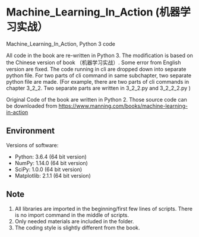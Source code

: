 # Machine_Learning_In_Action (机器学习实战）
Machine_Learning_In_Action, Python 3 code

All code in the book are re-written in Python 3. The modification is based on the Chinese version of book （机器学习实战）. Some error from English version are fixed. The code running in cli are dropped down into separate python file. For two parts of cli command in same subchapter, two separate python file are made. (For example, there are two parts of cli commands in chapter 3_2_2. Two separate parts are written in 3_2_2.py and 3_2_2_2.py )

Original Code of the book are written in Python 2. Those source code can be downloaded from https://www.manning.com/books/machine-learning-in-action

## Environment
Versions of software:
- Python: 3.6.4 (64 bit version)
- NumPy: 1.14.0 (64 bit version)
- SciPy: 1.0.0 (64 bit version)
- Matplotlib: 2.1.1 (64 bit version)

## Note
1. All libraries are imported in the beginning/first few lines of scripts. There is no import command in the middle of scripts.
2. Only needed materials are included in the folder.
3. The coding style is slightly different from the book.
